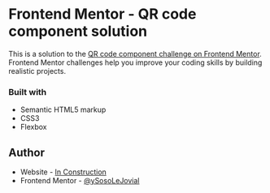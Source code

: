 # Frontend Mentor - QR code component solution

This is a solution to the [QR code component challenge on Frontend Mentor](https://www.frontendmentor.io/challenges/qr-code-component-iux_sIO_H). Frontend Mentor challenges help you improve your coding skills by building realistic projects. 

### Built with

- Semantic HTML5 markup
- CSS3
- Flexbox

## Author

- Website - [In Construction](http://sofien-tebourbi.com/)
- Frontend Mentor - [@ySosoLeJovial](https://www.frontendmentor.io/profile/SosoLeJovial)


